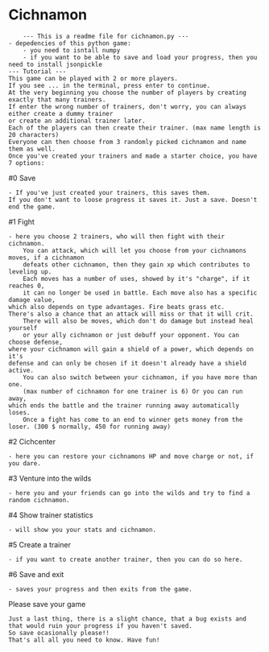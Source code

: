 # Cichnamon
        --- This is a readme file for cichnamon.py ---
    - depedencies of this python game: 
        - you need to isntall numpy
        - if you want to be able to save and load your progress, then you need to install jsonpickle
    --- Tutorial ---
    This game can be played with 2 or more players. 
    If you see ... in the terminal, press enter to continue.
    At the very beginning you choose the number of players by creating exactly that many trainers.
    If enter the wrong number of trainers, don't worry, you can always either create a dummy trainer
    or create an additional trainer later.
    Each of the players can then create their trainer. (max name length is 20 characters)
    Everyone can then choose from 3 randomly picked cichnamon and name them as well.
    Once you've created your trainers and made a starter choice, you have 7 options:
#0 Save 

 	- If you've just created your trainers, this saves them. 
  	If you don't want to loose progress it saves it. Just a save. Doesn't end the game.
#1 Fight 

	- here you choose 2 trainers, who will then fight with their cichnamon.
    	You can attack, which will let you choose from your cichnamons moves, if a cichnamon 
    	defeats other cichnamon, then they gain xp which contributes to leveling up.
    	Each moves has a number of uses, showed by it's "charge", if it reaches 0, 
      	it can no longer be used in battle. Each move also has a specific damage value, 
	which also depends on type advantages. Fire beats grass etc. 
  	There's also a chance that an attack will miss or that it will crit.
    	There will also be moves, which don't do damage but instead heal yourself 
      	or your ally cichnamon or just debuff your opponent. You can choose defense, 
	where your cichnamon will gain a shield of a power, which depends on it's 
  	defense and can only be chosen if it doesn't already have a shield active.
    	You can also switch between your cichnamon, if you have more than one. 
      	(max number of cichnamon for one trainer is 6) Or you can run away, 
	which ends the battle and the trainer running away automatically loses.
    	Once a fight has come to an end to winner gets money from the loser. (300 $ normally, 450 for running away)
#2 Cichcenter 

	- here you can restore your cichnamons HP and move charge or not, if you dare.
#3 Venture into the wilds

	- here you and your friends can go into the wilds and try to find a random cichnamon.
#4 Show trainer statistics 

	- will show you your stats and cichnamon.
#5 Create a trainer 

	- if you want to create another trainer, then you can do so here.
#6 Save and exit 

	- saves your progress and then exits from the game.
Please save your game

	Just a last thing, there is a slight chance, that a bug exists and that would ruin your progress if you haven't saved.
	So save ocasionally please!!
    That's all all you need to know. Have fun!
